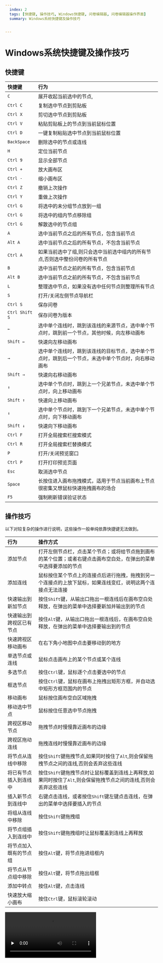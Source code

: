 ```yaml
---
  index: 2
  tags: [快捷键, 操作技巧, Windows快捷键, 问卷编辑器, 问卷编辑器操作界面]
  summary: Windows系统快捷键及操作技巧


---
```







# Windows系统快捷键及操作技巧

## 快捷键

|快捷键       | 行为|
|:----       |:----|
|`C`         | 展开收起当前选中的节点, |
|`Ctrl C`    | 复制选中节点到剪贴板  |
|`Ctrl X`    | 剪切选中节点到剪贴板  |
|`Ctrl V`    | 粘贴剪贴板上的节点到当前鼠标位置 |
|`Ctrl D`    | 一键复制粘贴选中节点到当前鼠标位置 |
|`BackSpace` | 删除选中的节点或连线 |
|`H`         | 定位当前节点 |
|`Ctrl 9`    | 显示全部节点 |
|`Ctrl +`    | 放大画布区  |
|`Ctrl -`    | 缩小画布区  |
|`Ctrl Z`    | 撤销上次操作 |
|`Ctrl Y`    | 重做上次操作 |
|`Ctrl G`    | 将选中的未分组节点放到一组 |
|`Ctrl G`    | 将选中的组内节点移除组 |
|`Ctrl G`    | 解散选中的节点组 |
|`A`         | 选中当前节点之后的所有节点，包含当前节点 |
|`Alt A`     | 选中当前节点之后的所有节点，不包含当前节点 |
|`Ctrl A`    | 如果当前选中了组,则只会选中当前选中组内的所有节点,否则选中整份问卷的所有节点 |
|`B`         | 选中当前节点之前的所有节点，包含当前节点 |
|`Alt B`     | 选中当前节点之前的所有节点，不包含当前节点 |
|`L`         | 整理选中节点，如果没有选中任何节点则整理所有节点 |
|`S`         | 打开/关闭左侧节点导航栏 |
|`Ctrl S`    | 保存问卷  |
|`Ctrl Shift S`| 保存问卷为版本 |
|`←`         | 选中单个连线时，跳到该连线的来源节点，选中单个节点时，跳到前一个节点，其他时候，向左移动画布 |
|`Shift ←`   | 快速向左移动画布 |
|`→`         | 选中单个连线时，跳到该连线的目标节点，选中单个节点时，跳到后一个节点，未选中单个节点时，向右移动画布 |
|`Shift →`   | 快速向右移动画布 |
|`↑`         | 选中单个节点时，跳到上一个兄弟节点，未选中单个节点时，向上移动画布 |
|`Shift ↑`   | 快速向上移动画布 |
|`↓`         | 选中单个节点时，跳到下一个兄弟节点，未选中单个节点时，向下移动画布 |
|`Shift ↓`   | 快速向下移动画布 |
|`Ctrl F`    | 打开全局搜索栏搜索模式 |
|`Ctrl R`    | 打开全局搜索栏替换模式 |
|`P`         | 打开/关闭预览窗口 |
|`Ctrl P`    | 打开打印预览页面  |
|`Esc`       | 取消选中节点     |
|`Space`     | 长按住进入画布拖拽模式，适用于节点当前画布上节点很密集又想鼠标快速拖拽画布的场合 |
|`F5`        | 强制刷新错误验证状态 |

## 操作技巧

以下对较复杂的操作进行说明，这些操作一般单纯依靠快捷键无法做到。

|行为       | 操作方式 |
|:----       |:----|
| 添加节点       | 打开左侧节点栏，点击某个节点；或将给节点拖到画布的某个位置；或者右键点击画布空白处，在弹出的菜单中选择要添加的节点 |
| 添加连线      | 鼠标按住某个节点上的连接点后进行拖拽，拖拽到另一个连接点的上放下鼠标，如果连线变红，说明这两个连接点无法连接 |
| 快速输出到新加节点 | 按住`Shift`键，从输出口拖出一根连线后在画布空白处释放，在弹出的菜单中选择要新加并输出到的节点|
| 快速输出到跨视区已有节点 | 按住`Alt`键，从输出口拖出一根连线后，在画布空白处释放，在弹出的菜单中选择要输出到的节点|
| 快速跨视区移动画布 | 在右下角小地图中点击要移动到的地方 |
| 单选节点或连线 |  鼠标点击画布上的某个节点或某个连线      |
| 多选节点 |  按住`Ctrl`键，鼠标逐个点击要选中的节点 |
| 框选节点 |  按住`Ctrl`键，鼠标在画布上拖拽出矩形方框，并自动选中矩形方框范围内的节点 |
| 移动画布 |  鼠标按住画布空白区域拖拽 |
| 移动选中节点 | 鼠标按住任意选中节点拖拽 |
| 跨视区移动节点 | 拖拽节点时慢慢靠近画布的边缘 |
| 跨视区拖动连线 | 拖拽连线时慢慢靠近画布的边缘 |
| 将节点从连线中移除 | 按住`Shift`键拖拽节点,如果同时按住了`Alt`,则会保留拖拽节点之间的连线,否则会丢弃这些连线 |
| 将已有节点插入到连线中 | 按住`Shift`键拖拽节点时让鼠标覆盖到连线上再释放,如果同时按住了`Alt`,则会保留拖拽节点之间的连线,否则会丢弃这些连线 |
| 插入新节点到连线中| 右键点击连线，或者按住`Shift`键左键点击连线，在弹出的菜单中选择要插入的节点|
| 将组从连线中移除 | 按住`Shift`键拖拽组 |
| 将节点组插入到连线中| 按住`Shift`键拖拽组时让鼠标覆盖到连线上再释放 |
| 将节点加入既有的节点组 | 按住`Alt`键，将节点拖进组框内|
| 将节点从节点组中移除| 按住`Alt`键，将节点拖出组框 |
| 添加中转点| 按住`Alt`键，点击连线 |
| 快速放大缩小画布 | 按住`Ctrl`键，鼠标滚轮滚动|

<video id="video" controls="" preload="none">
    <source id="mp4" src="https://media.choiceform.com/doc-help/zh-cn/design/shortcut/select-after-and-before.mp4">
</video>